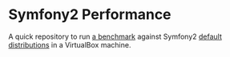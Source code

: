 Symfony2 Performance
====================

A quick repository to run [a benchmark](https://gist.github.com/dlsniper/4707496) against Symfony2 [default distributions](https://github.com/symfony/symfony-standard/issues/464#issuecomment-13107583) in a VirtualBox machine.

